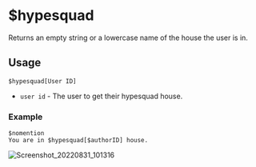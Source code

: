 # $hypesquad
Returns an empty string or a lowercase name of the house the user is in.

## Usage
```
$hypesquad[User ID]
```
- `user id` - The user to get their hypesquad house.

### Example
```
$nomention
You are in $hypesquad[$authorID] house.
```
![Screenshot_20220831_101316](https://user-images.githubusercontent.com/95774950/187594740-3eab54bf-1df1-4c4e-a2fe-372f8a45eb39.png)
